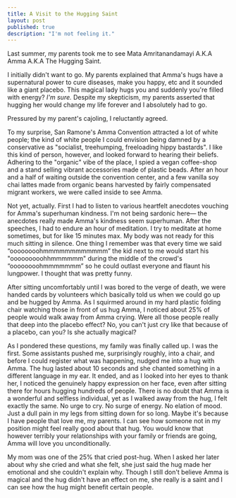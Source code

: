 ```yaml
---
title: A Visit to the Hugging Saint
layout: post
published: true
description: "I'm not feeling it."
---
```

  

Last summer, my parents took me to see Mata Amritanandamayi A.K.A Amma A.K.A The Hugging Saint.  

I initially didn't want to go.  My parents explained that Amma's hugs have a supernatural power to cure diseases, make you happy, etc and it sounded like a giant placebo.  This magical lady hugs you and suddenly you're filled with energy?  _I'm sure._  Despite my skepticism, my parents asserted that hugging her would change my life forever and I absolutely had to go.  

Pressured by my parent's cajoling, I reluctantly agreed.  

To my surprise, San Ramone's Amma Convention attracted a lot of white people; the kind of white people I could envision being damned by a conservative as "socialist, treehumping, freeloading hippy bastards".  I like this kind of person, however, and looked forward to hearing their beliefs.  Adhering to the "organic" vibe of the place, I spied a vegan coffee-shop and a stand selling vibrant accessories made of plastic beads.  After an hour and a half of waiting outside the convention center, and a few vanilla soy chai lattes made from organic beans harvested by fairly compensated migrant workers, we were called inside to see Amma.  

Not yet, actually.  First I had to listen to various heartfelt anecdotes vouching for Amma's superhuman kindness.  I'm not being sardonic here— the anecdotes really made Amma's kindness seem superhuman.  After the speeches, I had to endure an hour of meditation.  I try to meditate at home sometimes, but for like 15 minutes max.  My body was not ready for this much sitting in silence.  One thing I remember was that every time we said “oooooooohmmmmmmmmmmmm” the kid next to me would start his "ooooooooohhmmmmmm" during the middle of the crowd's “oooooooohmmmmmmm” so he could outlast everyone and flaunt his lungpower.  I thought that was pretty funny.  

After sitting uncomfortably until I was bored to the verge of death, we were handed cards by volunteers which basically told us when we could go up and be hugged by Amma.  As I squirmed around in my hard plastic folding chair watching those in front of us hug Amma, I noticed about 25% of people would walk away from Amma crying.  Were all those people really that deep into the placebo effect?  No, you can't just cry like that because of a placebo, can you?  Is she actually magical?  

As I pondered these questions, my family was finally called up.  I was the first.  Some assistants pushed me, surprisingly roughly, into a chair, and before I could register what was happening, nudged me into a hug with Amma.  The hug lasted about 10 seconds and she chanted something in a different language in my ear.  It ended, and as I looked into her eyes to thank her, I noticed the genuinely happy expression on her face, even after sitting there for hours hugging hundreds of people.  There is no doubt that Amma is a wonderful and selfless individual, yet as I walked away from the hug, I felt exactly the same.  No urge to cry.  No surge of energy.  No elation of mood.  Just a dull pain in my legs from sitting down for so long.  Maybe it's because I have people that love me, my parents.  I can see how someone not in my position might feel really good about that hug.  You would know that however terribly your relationships with your family or friends are going, Amma will love you unconditionally.  

My mom was one of the 25% that cried post-hug.  When I asked her later about why she cried and what she felt, she just said the hug made her emotional and she couldn't explain why.
Though I still don't believe Amma is magical and the hug didn't have an effect on me, she really is a saint and I can see how the hug might benefit certain people.  


